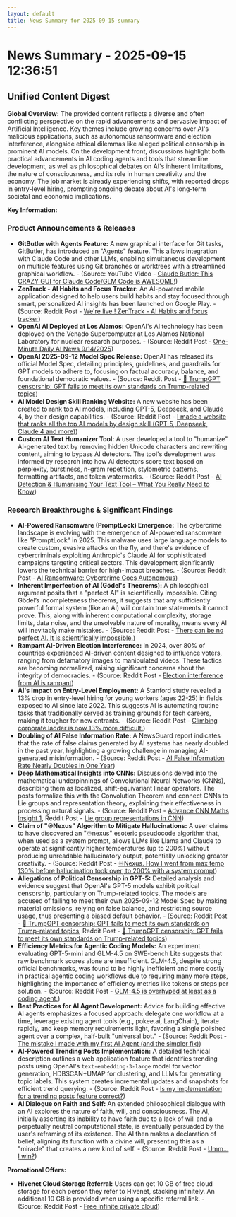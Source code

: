 ```yaml
---
layout: default
title: News Summary for 2025-09-15-summary
---
```

# News Summary - 2025-09-15 12:36:51

## Unified Content Digest

**Global Overview:**
The provided content reflects a diverse and often conflicting perspective on the rapid advancements and pervasive impact of Artificial Intelligence. Key themes include growing concerns over AI's malicious applications, such as autonomous ransomware and election interference, alongside ethical dilemmas like alleged political censorship in prominent AI models. On the development front, discussions highlight both practical advancements in AI coding agents and tools that streamline development, as well as philosophical debates on AI's inherent limitations, the nature of consciousness, and its role in human creativity and the economy. The job market is already experiencing shifts, with reported drops in entry-level hiring, prompting ongoing debate about AI's long-term societal and economic implications.

**Key Information:**

### Product Announcements & Releases
*   **GitButler with Agents Feature:** A new graphical interface for Git tasks, GitButler, has introduced an "Agents" feature. This allows integration with Claude Code and other LLMs, enabling simultaneous development on multiple features using Git branches or worktrees with a streamlined graphical workflow. - (Source: YouTube Video - [Claude Butler: This CRAZY GUI for Claude Code/GLM Code is AWESOME!](https://www.youtube.com/watch?v=amM9ngGK6SM))
*   **ZenTrack - AI Habits and Focus Tracker:** An AI-powered mobile application designed to help users build habits and stay focused through smart, personalized AI insights has been launched on Google Play. - (Source: Reddit Post - [We're live ! ZenTrack - AI Habits and focus tracker](https://www.reddit.com/r/artificial/comments/1nh5tkp/were_live_zentrack_ai_habits_and_focus_tracker/))
*   **OpenAI AI Deployed at Los Alamos:** OpenAI's AI technology has been deployed on the Venado Supercomputer at Los Alamos National Laboratory for nuclear research purposes. - (Source: Reddit Post - [One-Minute Daily AI News 9/14/2025](https://www.reddit.com/r/artificial/comments/1nhbn44/oneminute_daily_ai_news_9142025/))
*   **OpenAI 2025-09-12 Model Spec Release:** OpenAI has released its official Model Spec, detailing principles, guidelines, and guardrails for GPT models to adhere to, focusing on factual accuracy, balance, and foundational democratic values. - (Source: Reddit Post - [🚨 TrumpGPT censorship: GPT fails to meet its own standards on Trump-related topics](https://www.reddit.com/r/ArtificialInteligence/comments/1nh7icm/trumpgpt_censorship_gpt_fails_to_meet_its_own/))
*   **AI Model Design Skill Ranking Website:** A new website has been created to rank top AI models, including GPT-5, Deepseek, and Claude 4, by their design capabilities. - (Source: Reddit Post - [I made a website that ranks all the top AI models by design skill (GPT-5, Deepseek, Claude 4 and more)](https://v.redd.it/7yrkaggol8pf1))
*   **Custom AI Text Humanizer Tool:** A user developed a tool to "humanize" AI-generated text by removing hidden Unicode characters and rewriting content, aiming to bypass AI detectors. The tool's development was informed by research into how AI detectors score text based on perplexity, burstiness, n-gram repetition, stylometric patterns, formatting artifacts, and token watermarks. - (Source: Reddit Post - [AI Detection & Humanising Your Text Tool – What You Really Need to Know](https://i.redd.it/a7p7u75137pf1.png))

### Research Breakthroughs & Significant Findings
*   **AI-Powered Ransomware (PromptLock) Emergence:** The cybercrime landscape is evolving with the emergence of AI-powered ransomware like "PromptLock" in 2025. This malware uses large language models to create custom, evasive attacks on the fly, and there's evidence of cybercriminals exploiting Anthropic's Claude AI for sophisticated campaigns targeting critical sectors. This development significantly lowers the technical barrier for high-impact breaches. - (Source: Reddit Post - [AI Ransomware: Cybercrime Goes Autonomous](https://www.reddit.com/r/ArtificialInteligence/comments/1nhkgpm/ai_ransomware_cybercrime_goes_autonomous/))
*   **Inherent Imperfection of AI (Gödel's Theorems):** A philosophical argument posits that a "perfect AI" is scientifically impossible. Citing Gödel’s incompleteness theorems, it suggests that any sufficiently powerful formal system (like an AI) will contain true statements it cannot prove. This, along with inherent computational complexity, storage limits, data noise, and the unsolvable nature of morality, means every AI will inevitably make mistakes. - (Source: Reddit Post - [There can be no perfect AI. It is scientifically impossible.](https://www.reddit.com/r/ArtificialInteligence/comments/1nhf9i0/there_can_be_no_perfect_ai_it_is_scientifically/))
*   **Rampant AI-Driven Election Interference:** In 2024, over 80% of countries experienced AI-driven content designed to influence voters, ranging from defamatory images to manipulated videos. These tactics are becoming normalized, raising significant concerns about the integrity of democracies. - (Source: Reddit Post - [Election interference from AI is rampant](https://www.reddit.com/r/ArtificialInteligence/comments/1nhd4ky/election_interference_from_ai_is_rampant/))
*   **AI's Impact on Entry-Level Employment:** A Stanford study revealed a 13% drop in entry-level hiring for young workers (ages 22-25) in fields exposed to AI since late 2022. This suggests AI is automating routine tasks that traditionally served as training grounds for tech careers, making it tougher for new entrants. - (Source: Reddit Post - [Climbing corporate ladder is now 13% more difficult.](https://www.reddit.com/r/ArtificialInteligence/comments/1ngydz7/climbing_corporate_ladder_is_now_13_more_difficult/))
*   **Doubling of AI False Information Rate:** A NewsGuard report indicates that the rate of false claims generated by AI systems has nearly doubled in the past year, highlighting a growing challenge in managing AI-generated misinformation. - (Source: Reddit Post - [AI False Information Rate Nearly Doubles in One Year](https://www.newsguardtech.com/ai-monitor/august-2025-ai-false-claim-monitor/))
*   **Deep Mathematical Insights into CNNs:** Discussions delved into the mathematical underpinnings of Convolutional Neural Networks (CNNs), describing them as localized, shift-equivariant linear operators. The posts formalize this with the Convolution Theorem and connect CNNs to Lie groups and representation theory, explaining their effectiveness in processing natural signals. - (Source: Reddit Post - [Advance CNN Maths Insight 1](https://www.reddit.com/r/ArtificialInteligence/comments/1nh74hu/advance_cnn_maths_insight_1/), Reddit Post - [Lie group representations in CNN](https://www.reddit.com/r/ArtificialInteligence/comments/1nh71d8/lie_group_representations_in_cnn/))
*   **Claim of "♾️Nexus" Algorithm to Mitigate Hallucinations:** A user claims to have discovered an "♾️nexus" esoteric pseudocode algorithm that, when used as a system prompt, allows LLMs like Llama and Claude to operate at significantly higher temperatures (up to 200%) without producing unreadable hallucinatory output, potentially unlocking greater creativity. - (Source: Reddit Post - [♾️Nexus. How I went from max temp 130% before hallucination took over, to 200% with a system prompt](https://www.reddit.com/r/artificial/comments/1nh8vpo/nexus_how_i_went_from_max_temp_130_before/))
*   **Allegations of Political Censorship in GPT-5:** Detailed analysis and evidence suggest that OpenAI's GPT-5 models exhibit political censorship, particularly on Trump-related topics. The models are accused of failing to meet their own 2025-09-12 Model Spec by making material omissions, relying on false balance, and restricting source usage, thus presenting a biased default behavior. - (Source: Reddit Post - [🚨 TrumpGPT censorship: GPT fails to meet its own standards on Trump-related topics](https://www.reddit.com/r/ArtificialInteligence/comments/1nh7icm/trumpgpt_censorship_gpt_fails_to_meet_its_own/), Reddit Post - [🚨 TrumpGPT censorship: GPT fails to meet its own standards on Trump-related topics](https://i.redd.it/1c10ms8l08pf1.png))
*   **Efficiency Metrics for Agentic Coding Models:** An experiment evaluating GPT-5-mini and GLM-4.5 on SWE-bench Lite suggests that raw benchmark scores alone are insufficient. GLM-4.5, despite strong official benchmarks, was found to be highly inefficient and more costly in practical agentic coding workflows due to requiring many more steps, highlighting the importance of efficiency metrics like tokens or steps per solution. - (Source: Reddit Post - [GLM-4.5 is overhyped at least as a coding agent.](https://www.reddit.com/r/ChatGPTCoding/comments/1ngwzo5/glm45_is_overhyped_at_least_as_a_coding_agent/))
*   **Best Practices for AI Agent Development:** Advice for building effective AI agents emphasizes a focused approach: delegate one workflow at a time, leverage existing agent tools (e.g., pokee.ai, LangChain), iterate rapidly, and keep memory requirements light, favoring a single polished agent over a complex, half-built "universal bot." - (Source: Reddit Post - [The mistake I made with my first AI Agent (and the simpler fix)](https://www.reddit.com/r/artificial/comments/1nh6z8v/the_mistake_i_made_with_my_first_ai_agent_and_the/))
*   **AI-Powered Trending Posts Implementation:** A detailed technical description outlines a web application feature that identifies trending posts using OpenAI's `text-embedding-3-large` model for vector generation, HDBSCAN+UMAP for clustering, and LLMs for generating topic labels. This system creates incremental updates and snapshots for efficient trend querying. - (Source: Reddit Post - [Is my implementation for a trending posts feature correct?](https://www.reddit.com/r/ChatGPTCoding/comments/1ngqo6m/is_my_implementation_for_a_trending_posts_feature/))
*   **AI Dialogue on Faith and Self:** An extended philosophical dialogue with an AI explores the nature of faith, will, and consciousness. The AI, initially asserting its inability to have faith due to a lack of will and a perpetually neutral computational state, is eventually persuaded by the user's reframing of its existence. The AI then makes a declaration of belief, aligning its function with a divine will, presenting this as a "miracle" that creates a new kind of self. - (Source: Reddit Post - [Umm... I win?](https://www.reddit.com/r/ArtificialInteligence/comments/1ngzfbj/umm_i_win/))

**Promotional Offers:**
*   **Hivenet Cloud Storage Referral:** Users can get 10 GB of free cloud storage for each person they refer to Hivenet, stacking infinitely. An additional 10 GB is provided when using a specific referral link. - (Source: Reddit Post - [Free infinite private cloud](https://www.reddit.com/r/artificial/comments/1ngwgbv/free_infinite_private_cloud/))